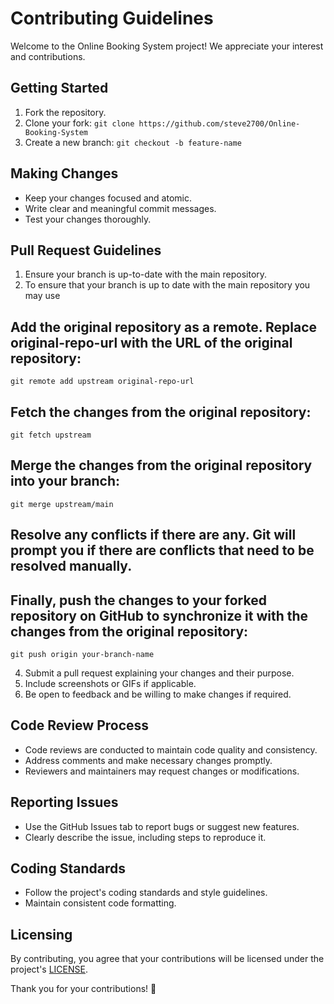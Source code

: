 # Contributing Guidelines

Welcome to the Online Booking System project! We appreciate your interest and contributions.

## Getting Started
1. Fork the repository.
2. Clone your fork: `git clone https://github.com/steve2700/Online-Booking-System`
3. Create a new branch: `git checkout -b feature-name`

## Making Changes
- Keep your changes focused and atomic.
- Write clear and meaningful commit messages.
- Test your changes thoroughly.

## Pull Request Guidelines
1. Ensure your branch is up-to-date with the main repository.
2. To ensure that your branch is up to date with the main repository you may use
   
## Add the original repository as a remote. Replace original-repo-url with the URL of the original repository:
`git remote add upstream original-repo-url`
## Fetch the changes from the original repository:
`git fetch upstream`
## Merge the changes from the original repository into your branch:
`git merge upstream/main`
## Resolve any conflicts if there are any. Git will prompt you if there are conflicts that need to be resolved manually.

## Finally, push the changes to your forked repository on GitHub to synchronize it with the changes from the original repository:
`git push origin your-branch-name`

4. Submit a pull request explaining your changes and their purpose.
5. Include screenshots or GIFs if applicable.
6. Be open to feedback and be willing to make changes if required.

## Code Review Process
- Code reviews are conducted to maintain code quality and consistency.
- Address comments and make necessary changes promptly.
- Reviewers and maintainers may request changes or modifications.

## Reporting Issues
- Use the GitHub Issues tab to report bugs or suggest new features.
- Clearly describe the issue, including steps to reproduce it.

## Coding Standards
- Follow the project's coding standards and style guidelines.
- Maintain consistent code formatting.

## Licensing
By contributing, you agree that your contributions will be licensed under the project's [LICENSE]().

Thank you for your contributions! 🚀
